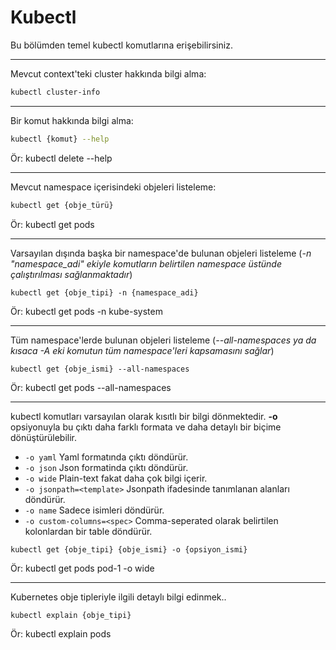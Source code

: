 
# Kubectl

Bu bölümden temel kubectl komutlarına erişebilirsiniz.
***
Mevcut context'teki cluster hakkında bilgi alma:
```bash
kubectl cluster-info
```
***
Bir komut hakkında bilgi alma:
```bash
kubectl {komut} --help
```
Ör: kubectl delete --help
***
Mevcut namespace içerisindeki objeleri listeleme:
```bash
kubectl get {obje_türü}
```
Ör: kubectl get pods
***
Varsayılan dışında başka bir namespace'de bulunan objeleri listeleme (_-n "namespace_adi" ekiyle komutların belirtilen namespace üstünde çalıştırılması sağlanmaktadır_)
```
kubectl get {obje_tipi} -n {namespace_adi}
```
Ör: kubectl get pods -n kube-system
***
Tüm namespace'lerde bulunan objeleri listeleme (_--all-namespaces ya da kısaca -A eki komutun tüm namespace'leri kapsamasını sağlar_)
```
kubectl get {obje_ismi} --all-namespaces
```
Ör: kubectl get pods --all-namespaces

***

kubectl komutları varsayılan olarak kısıtlı bir bilgi dönmektedir. **-o** opsiyonuyla bu çıktı daha farklı formata ve daha detaylı bir biçime dönüştürülebilir.

- ```-o yaml``` Yaml formatında çıktı döndürür.
- ```-o json``` Json formatinda çıktı döndürür.
- ```-o wide``` Plain-text fakat daha çok bilgi içerir.
- ```-o jsonpath=<template>``` Jsonpath ifadesinde tanımlanan alanları döndürür.
- ```-o name``` Sadece isimleri döndürür. 
- ```-o custom-columns=<spec>``` Comma-seperated olarak belirtilen kolonlardan bir table döndürür.

```
kubectl get {obje_tipi} {obje_ismi} -o {opsiyon_ismi}
```
Ör: kubectl get pods pod-1 -o wide
***
Kubernetes obje tipleriyle ilgili detaylı bilgi edinmek..
```
kubectl explain {obje_tipi}
```
Ör: kubectl explain pods
